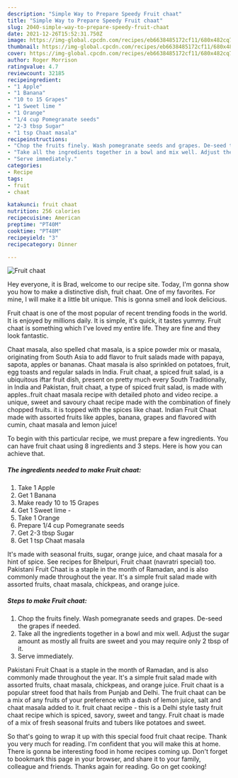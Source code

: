 ```yaml
---
description: "Simple Way to Prepare Speedy Fruit chaat"
title: "Simple Way to Prepare Speedy Fruit chaat"
slug: 2040-simple-way-to-prepare-speedy-fruit-chaat
date: 2021-12-26T15:52:31.750Z
image: https://img-global.cpcdn.com/recipes/eb6638485172cf11/680x482cq70/fruit-chaat-recipe-main-photo.jpg
thumbnail: https://img-global.cpcdn.com/recipes/eb6638485172cf11/680x482cq70/fruit-chaat-recipe-main-photo.jpg
cover: https://img-global.cpcdn.com/recipes/eb6638485172cf11/680x482cq70/fruit-chaat-recipe-main-photo.jpg
author: Roger Morrison
ratingvalue: 4.7
reviewcount: 32185
recipeingredient:
- "1 Apple"
- "1 Banana"
- "10 to 15 Grapes"
- "1 Sweet lime "
- "1 Orange"
- "1/4 cup Pomegranate seeds"
- "2-3 tbsp Sugar"
- "1 tsp Chaat masala"
recipeinstructions:
- "Chop the fruits finely. Wash pomegranate seeds and grapes. De-seed the grapes if needed."
- "Take all the ingredients together in a bowl and mix well. Adjust the sugar amount as mostly all fruits are sweet and you may require only 2 tbsp of it."
- "Serve immediately."
categories:
- Recipe
tags:
- fruit
- chaat

katakunci: fruit chaat 
nutrition: 256 calories
recipecuisine: American
preptime: "PT40M"
cooktime: "PT48M"
recipeyield: "3"
recipecategory: Dinner

---
```



![Fruit chaat](https://img-global.cpcdn.com/recipes/eb6638485172cf11/680x482cq70/fruit-chaat-recipe-main-photo.jpg)

Hey everyone, it is Brad, welcome to our recipe site. Today, I'm gonna show you how to make a distinctive dish, fruit chaat. One of my favorites. For mine, I will make it a little bit unique. This is gonna smell and look delicious.

Fruit chaat is one of the most popular of recent trending foods in the world. It is enjoyed by millions daily. It is simple, it's quick, it tastes yummy. Fruit chaat is something which I've loved my entire life. They are fine and they look fantastic.

Chaat masala, also spelled chat masala, is a spice powder mix or masala, originating from South Asia to add flavor to fruit salads made with papaya, sapota, apples or bananas. Chaat masala is also sprinkled on potatoes, fruit, egg toasts and regular salads in India. Fruit chaat, a spiced fruit salad, is a ubiquitous iftar fruit dish, present on pretty much every South Traditionally, in India and Pakistan, fruit chaat, a type of spiced fruit salad, is made with apples..fruit chaat masala recipe with detailed photo and video recipe. a unique, sweet and savoury chaat recipe made with the combination of finely chopped fruits. it is topped with the spices like chaat. Indian Fruit Chaat made with assorted fruits like apples, banana, grapes and flavored with cumin, chaat masala and lemon juice!


To begin with this particular recipe, we must prepare a few ingredients. You can have fruit chaat using 8 ingredients and 3 steps. Here is how you can achieve that.

<!--inarticleads1-->

##### The ingredients needed to make Fruit chaat:

1. Take 1 Apple
1. Get 1 Banana
1. Make ready 10 to 15 Grapes
1. Get 1 Sweet lime -
1. Take 1 Orange
1. Prepare 1/4 cup Pomegranate seeds
1. Get 2-3 tbsp Sugar
1. Get 1 tsp Chaat masala


It&#39;s made with seasonal fruits, sugar, orange juice, and chaat masala for a hint of spice. See recipes for Bhelpuri, Fruit chaat (navratri special) too. Pakistani Fruit Chaat is a staple in the month of Ramadan, and is also commonly made throughout the year. It&#39;s a simple fruit salad made with assorted fruits, chaat masala, chickpeas, and orange juice. 

<!--inarticleads2-->

##### Steps to make Fruit chaat:

1. Chop the fruits finely. Wash pomegranate seeds and grapes. De-seed the grapes if needed.
1. Take all the ingredients together in a bowl and mix well. Adjust the sugar amount as mostly all fruits are sweet and you may require only 2 tbsp of it.
1. Serve immediately.


Pakistani Fruit Chaat is a staple in the month of Ramadan, and is also commonly made throughout the year. It&#39;s a simple fruit salad made with assorted fruits, chaat masala, chickpeas, and orange juice. Fruit chaat is a popular street food that hails from Punjab and Delhi. The fruit chaat can be a mix of any fruits of your preference with a dash of lemon juice, salt and chaat masala added to it. fruit chaat recipe - this is a Delhi style tasty fruit chaat recipe which is spiced, savory, sweet and tangy. Fruit chaat is made of a mix of fresh seasonal fruits and tubers like potatoes and sweet. 

So that's going to wrap it up with this special food fruit chaat recipe. Thank you very much for reading. I'm confident that you will make this at home. There is gonna be interesting food in home recipes coming up. Don't forget to bookmark this page in your browser, and share it to your family, colleague and friends. Thanks again for reading. Go on get cooking!
